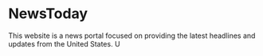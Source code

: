 # NewsToday
This website is a news portal focused on providing the latest headlines and updates from the United States. U
